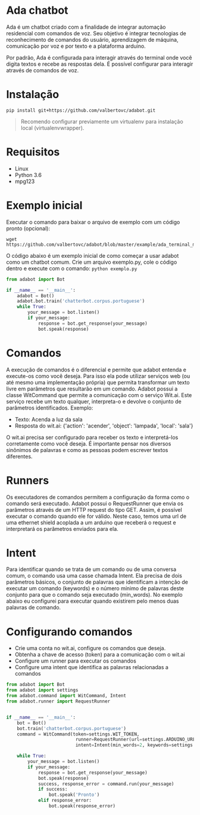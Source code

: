 # Ada chatbot

Ada é um chatbot criado com a finalidade de integrar automação residencial com comandos de voz.
Seu objetivo é integrar tecnologias de reconhecimento de comandos do usuário, aprendizagem de
máquina, comunicação por voz e por texto e a plataforma arduino.

Por padrão, Ada é configurada para interagir através do terminal onde você digita textos e
recebe as respostas dela. É possível configurar para interagir através de comandos de voz.

# Instalação

```shell
pip install git+https://github.com/valbertovc/adabot.git
```

> Recomendo configurar previamente um virtualenv para instalação local (virtualenvwrapper).

# Requisitos

- Linux
- Python 3.6
- mpg123

# Exemplo inicial

Executar o comando para baixar o arquivo de exemplo com um código pronto (opcional):

```shell
wget https://github.com/valbertovc/adabot/blob/master/example/ada_terminal_mode.py
```

O código abaixo é um exemplo inicial de como começar a usar adabot como um chatbot comum. Crie um arquivo exemplo.py,
 cole o código dentro e execute com o comando: `python exemplo.py`

```python
from adabot import Bot

if __name__ == '__main__':
    adabot = Bot()
    adabot.bot.train('chatterbot.corpus.portuguese')
    while True:
        your_message = bot.listen()
        if your_message:
            response = bot.get_response(your_message)
            bot.speak(response)
```

# Comandos

A execução de comandos é o diferencial e permite que adabot entenda e execute-os como você deseja. Para isso
ela pode utilizar serviços web (ou até mesmo uma implementação própria) que permita transformar um texto livre em
parâmetros que resultarão em um comando. Adabot possui a classe WitCommand que permite a comunicação com o serviço
Wit.ai. Este serviço recebe um texto qualquer, interpreta-o e devolve o conjunto de parâmetros identificados. Exemplo:

- Texto: Acenda a luz da sala
- Resposta do wit.ai: {'action': 'acender', 'object': 'lampada', 'local': 'sala'}

O wit.ai precisa ser configurado para receber os texto e interpretá-los corretamente como você deseja. É importante
pensar nos diversos sinônimos de palavras e como as pessoas podem escrever textos diferentes.

# Runners

Os executadores de comandos permitem a configuração da forma como o comando será executado. Adabot possui o
RequestRunner que envia os parâmetros através de um HTTP request do tipo GET. Assim, é possível executar o
comando quando ele for válido. Neste caso, temos uma url de uma ethernet shield acoplada a um arduino que receberá
o request e interpretará os parâmetros enviados para ela.

# Intent

Para identificar quando se trata de um comando ou de uma conversa comum, o comando usa uma casse chamada Intent.
Ela precisa de dois parâmetros básicos, o conjunto de palavras que identificam a intenção de executar um comando
(keywords) e o número mínimo de palavras deste conjunto para que o comando seja executado (min_words). No exemplo
abaixo eu configurei para executar quando existirem pelo menos duas palavras de comando.

# Configurando comandos

- Crie uma conta no wit.ai, configure os comandos que deseja.
- Obtenha a chave de acesso (token) para a comunicação com o wit.ai
- Configure um runner para executar os comandos
- Configure uma intent que identifica as palavras relacionadas a comandos


```python
from adabot import Bot
from adabot import settings
from adabot.command import WitCommand, Intent
from adabot.runner import RequestRunner


if __name__ == '__main__':
    bot = Bot()
    bot.train('chatterbot.corpus.portuguese')
    command = WitCommand(token=settings.WIT_TOKEN,
                          runner=RequestRunner(url=settings.ARDUINO_URL),
                          intent=Intent(min_words=2, keywords=settings.INTENT_WORDS))

    while True:
        your_message = bot.listen()
        if your_message:
            response = bot.get_response(your_message)
            bot.speak(response)
            success, response_error = command.run(your_message)
            if success:
                bot.speak('Pronto')
            elif response_error:
                bot.speak(response_error)
```
